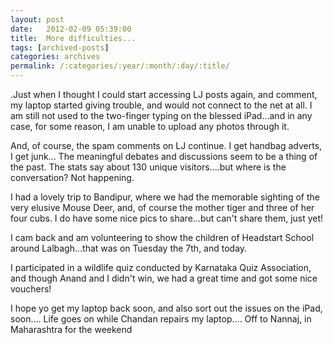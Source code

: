 ```yaml
---
layout: post
date:	2012-02-09 05:39:00
title:  More difficulties...
tags: [archived-posts]
categories: archives
permalink: /:categories/:year/:month/:day/:title/
---
```

.Just when I thought I could start accessing LJ posts again, and comment, my laptop started giving trouble, and would not connect to the net at all. I am still not used to the two-finger typing on the blessed iPad...and in any case, for some reason, I am unable to upload any photos through it. 

And, of course, the spam comments on LJ continue. I get handbag adverts, I get junk... The meaningful debates and discussions seem to be a thing of the past. The stats say about 130 unique visitors....but where is the conversation? Not happening.

I had a lovely trip to Bandipur, where we had the memorable sighting of the very elusive Mouse Deer, and, of course the mother tiger and three of her four cubs.  I do have some nice pics to share...but can't share them, just yet!

I cam back and am volunteering to show the children of Headstart School around Lalbagh...that was on Tuesday the 7th, and today. 

I participated in a wildlife quiz conducted by Karnataka Quiz Association, and though Anand and I didn't win, we had a great time and got some nice vouchers!

I hope yo get my laptop back soon, and also sort out the issues on the iPad, soon....
Life goes on while Chandan repairs my laptop.... Off to Nannaj, in Maharashtra for the weekend
